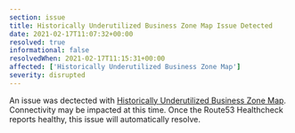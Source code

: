 ```yaml
---
section: issue
title: Historically Underutilized Business Zone Map Issue Detected
date: 2021-02-17T11:07:32+00:00
resolved: true
informational: false
resolvedWhen: 2021-02-17T11:15:31+00:00
affected: ['Historically Underutilized Business Zone Map']
severity: disrupted
---
```

An issue was dectected with [Historically Underutilized Business Zone Map](https://maps.certify.sba.gov).  Connectivity may be impacted at this time.  Once the Route53 Healthcheck reports healthy, this issue will automatically resolve.
